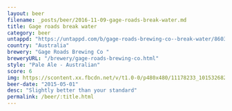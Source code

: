 ```yaml
---
layout: beer
filename: _posts/beer/2016-11-09-gage-roads-break-water.md
title: Gage roads break water
category: beer
untappd: "https://untappd.com/b/gage-roads-brewing-co--break-water/860314"
country: "Australia"
brewery: "Gage Roads Brewing Co "
breweryURL: "/brewery/gage-roads-brewing-co.html"
style: "Pale Ale - Australian"
score: 6
img: https://scontent.xx.fbcdn.net/v/t1.0-0/p480x480/11178233_10153268265658745_1088283222834381460_n.jpg?oh=184276833ca327b191f6de74eb18a452&oe=59A3196C
beer-date: "2015-05-01"
desc: "Slightly better than your standard"
permalink: /beer/:title.html
---
```

